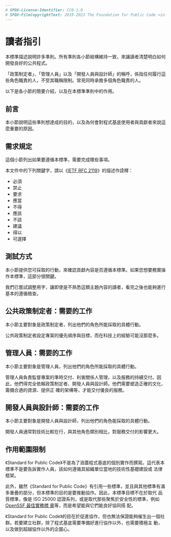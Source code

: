 ```yaml
---
# SPDX-License-Identifier: CC0-1.0
# SPDX-FileCopyrightText: 2019-2023 The Foundation for Public Code <info@publiccode.net>, https://standard.publiccode.net/AUTHORS
---
```


# 讀者指引

本標準描述說明許多準則。所有準則各小節結構維持一致，來讓讀者清楚明白如何開發良好的公共程式。

「政策制定者」、「管理人員」以及「開發人員與設計師」的稱呼，係指任何履行這些角色職責的人，不受其職稱限制。常見同時承擔多個角色職責的人。

以下是各小節的簡要介紹，以及在本標準準則中的作用。

## 前言

本小節說明這些準則想達成的目的，以及為何會對程式基底使用者與貢獻者來說這麼重要的原因。

## 需求規定

這個小節列出如果要遵循本標準，需要完成哪些事項。

本文件中的下列關鍵字，請以《[IETF RFC 2119](https://tools.ietf.org/html/rfc2119)》的描述作詮釋：

* 必須
* 禁止
* 要求
* 應當
* 不得
* 應該
* 不該
* 建議
* 得以
* 可選擇

## 測試方式

本小節提供您可採取的行動，來確認貢獻內容是否遵循本標準。如果您想要務實操作本標準，這部分很關鍵。

我們已嘗試調整用字，讓即使是不熟悉這類主題內容的讀者，看完之後也能夠進行基本的遵循檢查。

## 公共政策制定者：需要的工作

本小節主要對象是政策制定者，列出他們的角色所能採取的具體行動。

公共政策制定者設定專案的優先順序與目標，而在科技上的經驗可能沒那麼多。

## 管理人員：需要的工作

本小節主要對象是管理人員，列出他們的角色所能採取的具體行動。

管理人員負責監督專案的準時交付、利害關係人管理，以及服務的持續交付。因此，他們得完全依賴政策制定者、開發人員與設計師。他們需要塑造正確的文化、籌備合適的資源、提供正
確的架構等，才能交付優良的服務。

## 開發人員與設計師：需要的工作

本小節主要對象是開發人員與設計師，列出他們的角色能採取的具體行動。

開發人員通常對技術比較在行，與其他角色類別相比，對服務交付的影響更大。

## 作用範圍限制

《Standard for Public Code》不是為了涵蓋程式基底的個別實作而撰寫。這代表本標準不是要告訴實作人員，該如何遵循其組織單位當地的技術性基礎建設或
法律框架。

此外，雖然《Standard for Public Code》有引用一些標準，並且與其他標準有滿多重疊的部分，但本標準的目的是要推動協作。因此，本標準目標不在於取代
品質標準，像是 ISO 25000 認證系列，或是取代那些聚焦於安全性的標準，例如 [OpenSSF 最佳實務標
章](https://github.com/coreinfrastructure/best-practices-badge)等，而是希望能與它們能良好協同搭
配。

《Standard for Public Code》的目在於促進協作，但也無法保證能夠催生出一個社群。若要建立社群，除了程式基底需要準備好進行協作以外，也需要積極主
動，以及做到超越協作以外的企圖心。
